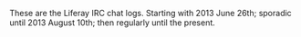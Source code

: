 These are the Liferay IRC chat logs. Starting with 2013 June 26th; sporadic until 2013 August 10th; then regularly until the present.
